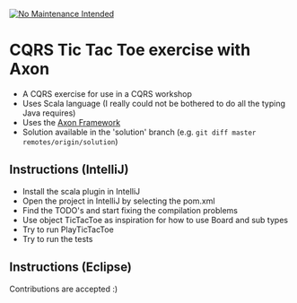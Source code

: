 [![No Maintenance Intended](http://unmaintained.tech/badge.svg)](http://unmaintained.tech/)

CQRS Tic Tac Toe exercise with Axon
===================================

* A CQRS exercise for use in a CQRS workshop
* Uses Scala language (I really could not be bothered to do all the typing Java requires)
* Uses the [Axon Framework](http://www.axonframework.org/)
* Solution available in the 'solution' branch (e.g. `git diff master remotes/origin/solution`)

Instructions (IntelliJ)
-----------------------

* Install the scala plugin in IntelliJ
* Open the project in IntelliJ by selecting the pom.xml
* Find the TODO's and start fixing the compilation problems
* Use object TicTacToe as inspiration for how to use Board and sub types
* Try to run PlayTicTacToe
* Try to run the tests

Instructions (Eclipse)
----------------------

Contributions are accepted :)
